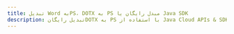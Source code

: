 ---title: تبدیل Word بهPS، DOTX به PS مبدل رایگان یا Java SDKdescription: تبدیل رایگانDOTX به PS با استفاده از Java Cloud APIs & SDK. همچنین اسناد Microsoft Word و OpenOffice را در Cloud ایجاد، ویرایش و رندر کنید.---